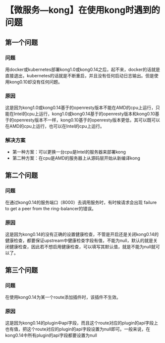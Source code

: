 # 【微服务—kong】在使用kong时遇到的问题
## 第一个问题
### 问题
用docker或kubernetes部署kong1.0或kong0.14之后，起不来，docker的话就是直接退出，kubernetes的话就是不断重启，并且没有任何启动日志输出。但是使用kong0.10却没有任何问题。

### 原因
这是因为kong1.0或kong0.14基于的openresty版本不能在AMD的cpu上运行，只能在Intel的cpu上运行，kong1.0或kong0.14基于的openresty版本和kong0.10基于的openresty版本不一样，kong0.10基于的openresty版本更低，其可以既可以在AMD的cpu上运行，也可以在Intel的cpu上运行。

### 解决方案
* 第一种方案：可以更换一台cpu是Intel的服务器来部署kong
* 第二种方案：在cpu是AMD的服务器上从源码层开始从新编译kong

## 第二个问题
### 问题
在通过kong0.14的服务端口（8000）去调用服务时，有时候请求会出现 failure to get a peer from the ring-balancer的错误。

### 原因
这是因为kong0.14的没有正确的设置健康检查，不管是开启还是关闭kong0.14的健康检查，都要保证upstream中健康检查字段有值，不能为null，默认的就是关闭健康检查，因此若不想启用健康检查，可以填写其默认值，就是不能为null就可以了。

## 第三个问题
### 问题
在使用kong0.14为某一个route添加插件时，该插件不生效。

### 原因
这是因为kong0.14的plugin中api字段，而且这个route对应的plugin的api字段上也有值，把这个route对应的plugin的api字段设置为null即可。一般来说，在kong0.14中所有plugin的api字段都要设置为null